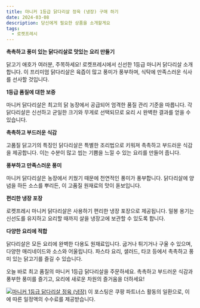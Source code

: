 ```yaml
---
title: 마니커 1등급 닭다리살 정육 (냉장) 구매 하기
date: 2024-03-08
description: 당신에게 필요한 상품을 소개할게요
tags:
  - 로켓프레시
---
```

**촉촉하고 풍미 있는 닭다리살로 맛있는 요리 만들기**

닭고기 애호가 여러분, 주목하세요! 로켓프레시에서 신선한 1등급 마니커 닭다리살 소개합니다. 이 프리미엄 닭다리살은 육즙이 많고 풍미가 풍부하며, 식탁에 만족스러운 식사를 선사할 것입니다.

**1등급 품질에 대한 보증**

마니커 닭다리살은 최고의 닭 농장에서 공급되어 엄격한 품질 관리 기준을 따릅니다. 각 닭다리살은 신선하고 균일한 크기와 무게로 선택되므로 요리 시 완벽한 결과를 얻을 수 있습니다.

**촉촉하고 부드러운 식감**

고품질 닭고기의 특징인 닭다리살은 특별한 조리법으로 키워져 촉촉하고 부드러운 식감을 제공합니다. 이는 수분이 많고 씹는 기쁨을 느낄 수 있는 요리를 만들어 줍니다.

**풍부하고 만족스러운 풍미**

마니커 닭다리살은 농장에서 키웠기 때문에 천연적인 풍미가 풍부합니다. 닭다리살에 양념을 하든 소스를 뿌리든, 이 고품질 원재료의 맛이 돋보입니다.

**편리한 냉장 포장**

로켓프레시 마니커 닭다리살은 사용하기 편리한 냉장 포장으로 제공됩니다. 밀봉 용기는 신선도를 유지하고 요리할 때까지 살을 냉장고에 보관할 수 있도록 합니다.

**다양한 요리에 적합**

닭다리살은 모든 요리에 완벽한 다용도 원재료입니다. 굽거나 튀기거나 구울 수 있으며, 다양한 매리네이드와 소스와 어울립니다. 파스타 요리, 샐러드, 타코 등에서 촉촉하고 풍미 있는 닭고기를 즐길 수 있습니다.

오늘 바로 최고 품질의 마니커 1등급 닭다리살을 주문하세요. 촉촉하고 부드러운 식감과 풍부한 풍미를 즐기고, 요리에 새로운 차원의 즐거움을 더하세요!


[![마니커 1등급 닭다리살 정육 (냉장)](https://i.imgur.com/81F7uro.png#center)](https://link.coupang.com/re/AFFSDP?lptag=AF5033054&pageKey=1172799932&itemId=6809323332&vendorItemId=74101973693&traceid=V0-153-47c90fb4207e144c&requestid=20240308184641811212069974&token=31850C%7CMIXED)
이 포스팅은 쿠팡 파트너스 활동의 일환으로, 이에 따른 일정액의 수수료를 제공받습니다.


